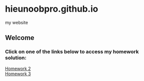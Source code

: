 # hieunoobpro.github.io
my website
## Welcome  
### Click on one of the links below to access my homework solution:  

[Homework 2](https://hieunoobpro.github.io/03.03.2023/)  
[Homework 3](https://hieunoobpro.github.io/28.2.2023/)
